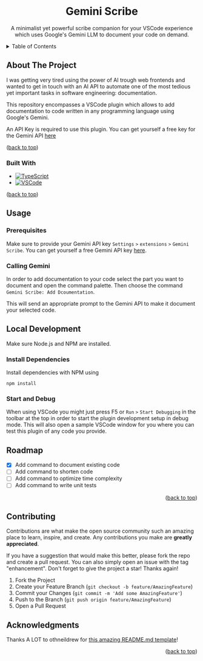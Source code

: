 <a id="readme-top"></a>

<!-- PROJECT LOGO -->
<br />
<div align="center">

  <h1 align="center">Gemini Scribe</h1>

  <p align="center">
    A minimalist yet powerful scribe companion for your VSCode experience which uses Google's Gemini LLM to document your code on demand.
</div>



<!-- TABLE OF CONTENTS -->
<details>
  <summary>Table of Contents</summary>
  <ol>
    <li>
      <a href="#about-the-project">About The Project</a>
      <ul>
        <li><a href="#built-with">Built With</a></li>
      </ul>
    </li>
    <li>
      <a href="#usage">Usage</a>
      <ul>
        <li><a href="#prerequisites">Prerequisites</a></li>
        <li><a href="#calling-gemini">Calling Gemini</a></li>
      </ul>
    </li>
    <li>
      <a href="#local-development">Local Development</a>
      <ul>
        <li><a href="#install-dependencies">Install Dependencies</a></li>
        <li><a href="#start-and-debug">Start & Debug</a></li>
      </ul>
    </li>
    <li><a href="#adding-a-prodecure">Adding a Procedure</a></li>
    <li><a href="#roadmap">Roadmap</a></li>
    <li><a href="#contributing">Contributing</a></li>
    <li><a href="#acknowledgments">Acknowledgments</a></li>
  </ol>
</details>



<!-- ABOUT THE PROJECT -->
## About The Project

I was getting very tired using the power of AI trough web frontends and wanted to get in touch with an AI API to automate one of the most tedious yet important tasks in software engineering: documentation.

This repository encompasses a VSCode plugin which allows to add documentation to code written in any programming language using Google's Gemini.

An API Key is required to use this plugin. You can get yourself a free key for the Gemini API [here](https://aistudio.google.com/app/apikey)

<p>(<a href="#readme-top">back to top</a>)</p>

### Built With

* [![TypeScript][TypeScript]][TypeScript-url]
* [![VSCode][VSCode]][VSCode-url]

<p>(<a href="#readme-top">back to top</a>)</p>

## Usage

### Prerequisites

Make sure to provide your Gemini API key `Settings` `>` `extensions` `>` `Gemini Scribe`. You can get yourself a free Gemini API key [here](https://aistudio.google.com/app/apikey).

### Calling Gemini

In order to add documentation to your code select the part you want to document and open the command palette. Then choose the command `Gemini Scribe: Add Dcoumentation`.

This will send an appropriate prompt to the Gemini API to make it document your selected code.

<!-- GETTING STARTED -->
## Local Development

Make sure Node.js and NPM are installed.

### Install Dependencies

Install dependencies with NPM using

```
npm install
```

### Start and Debug

When using VSCode you might just press F5 or `Run` `>` `Start Debugging` in the toolbar at the top in order to start the plugin development setup in debug mode. This will also open a sample VSCode window for you where you can test this plugin of any code you provide.

<!-- ROADMAP -->
## Roadmap

- [x] Add command to document existing code
- [ ] Add command to shorten code
- [ ] Add command to optimize time complexity
- [ ] Add command to write unit tests

<p align="right">(<a href="#readme-top">back to top</a>)</p>

<!-- CONTRIBUTING -->
## Contributing

Contributions are what make the open source community such an amazing place to learn, inspire, and create. Any contributions you make are **greatly appreciated**.

If you have a suggestion that would make this better, please fork the repo and create a pull request. You can also simply open an issue with the tag "enhancement".
Don't forget to give the project a star! Thanks again!

1. Fork the Project
2. Create your Feature Branch (`git checkout -b feature/AmazingFeature`)
3. Commit your Changes (`git commit -m 'Add some AmazingFeature'`)
4. Push to the Branch (`git push origin feature/AmazingFeature`)
5. Open a Pull Request

<!-- ACKNOWLEDGMENTS -->
## Acknowledgments

Thanks A LOT to othneildrew for [this amazing README.md template](https://github.com/othneildrew/Best-README-Template)!

<p align="right">(<a href="#readme-top">back to top</a>)</p>

<!-- MARKDOWN LINKS & IMAGES -->
<!-- https://www.markdownguide.org/basic-syntax/#reference-style-links -->
[TypeScript]: https://shields.io/badge/TypeScript-3178C6?logo=TypeScript&logoColor=FFF&style=flat-square
[TypeScript-url]: https://code.visualstudio.com/
[VSCode]: https://img.shields.io/badge/Visual%20Studio%20Code-007ACC?logo=visualstudiocode&logoColor=fff&style=plastic
[VSCode-url]: https://nestjs.com/